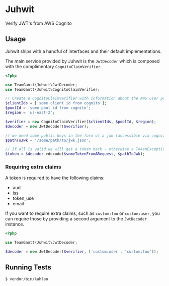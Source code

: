# Juhwit

Verify JWT's from AWS Cognito

## Usage

Juhwit ships with a handful of interfaces and their default implementations.

The main service provided by Juhwit is the `JwtDecoder` which is composed with the complimentary `CognitoClaimVerifier`.

```php
<?php

use TeamGantt\Juhwit\JwtDecoder;
use TeamGantt\Juhwit\CognitoClaimVerifier;

// Create a CognitoClaimVerifier with information about the AWS user pool
$clientIds = ['some client id from cognito'];
$poolId = 'some pool id from cognito';
$region = 'us-east-2';

$verifier = new CognitoClaimVerifier($clientIds, $poolId, $region);
$decoder = new JwtDecoder($verifier);

// we need some public keys in the form of a jwk (accessible via cognito)
$pathToJwk = '/some/path/to/jwk.json';

// If all is valid we will get a token back - otherwise a TokenException is thrown
$token = $decoder->decode($someTokenFromARequest, $pathToJwk);
```

### Requiring extra claims

A token is required to have the following claims:

* aud
* iss
* token_use
* email

If you want to require extra claims, such as `custom:foo` or `custom:user`, you can require those by providing a second argument
to the `JwtDecoder` instance.

```php
<?php

use TeamGantt\Juhwit\JwtDecoder;

$decoder = new JwtDecoder($verifier, ['custom:user', 'custom:foo']);
```

## Running Tests

```
$ vendor/bin/kahlan
```
